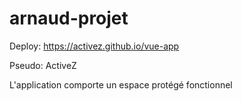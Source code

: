 # arnaud-projet

Deploy: https://activez.github.io/vue-app

Pseudo: ActiveZ

L'application comporte un espace protégé fonctionnel
